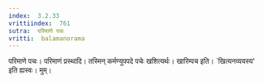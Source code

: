 ```yaml
---
index:  3.2.33
vrittiindex:  761
sutra:  परिमाणे पचः
vritti:  balamanorama 
---
```


परिमाणे पचः। परिमाणं प्रस्थादि। तस्मिन् कर्मण्युपपदे पचेः खशित्यर्थः। खारिम्पच इति। `खित्यनव्ययस्य' इति ह्यस्वः। मुम्। 


